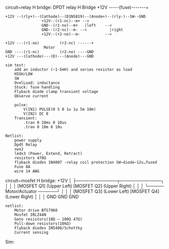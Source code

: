 circuit~relay H bridge:
    DPDT relay H Bridge
    +12V -----(fuse)-------+
    
    +12V --(rly+)--(Cathode)--(D1N5819)--(Anode+)--(rly-)--SW--GND
                    +12V--(r1-nc)--m+ -->
                    GND--(r1-no)--m+   |left    --<
                    GND--(r2-nc)--m- --<          |right
                    +12V--(r2-no)--m-           -->

    +12V ---(r1-no)         (r2-nc) ------+
                     Motor
    GND ----(r1-nc)         (r2-no) ----GND
    +12V ---(Cathode)---(D)---(Anode)---GND

    sim test:
        add an inductor (~1-5mH) and series resistor as load
        HIGH/LOW
        SW
        OvelLoad: inductance
        Stuck: fuse handling
        Flyback diode clamp transient voltage
        Observe current 

        pulse:
            V(IN1) PULSE(0 5 0 1u 1u 5m 10m)
            V(IN2) DC 0
        Transient:
            .tran 0 20ms 0 10us
            .tran 0 10m 0 10u

    Netlist:
        power supply
        Dpdt Relay
        swx2
        ledx3 (Power, Extend, Retract) 
        resistors 470Ω
        flyback diodes 1N4007 -relay coil protection SW~diode~12v…fused
        Fuse 8A
        wire 14 AWG

circuit~mosfet H bridge:
    +12V
              │
              ├─────────────┬─────────────┐
              │             │             │
          [MOSFET Q1]   (Upper Left)  [MOSFET Q2]  (Upper Right)
              │             │             │
              └───── Motor/Actuator ──────┘
              │             │             │
          [MOSFET Q3]   (Lower Left)  [MOSFET Q4]  (Lower Right)
              │             │             │
             GND           GND           GND

    netlist:
        Motor drive BTS7960
        Mosfet IRLZ44N 
        Gate resistors(10Ω – 100Ω 47Ω)
        Pull-down resistors(10kΩ)
        Flyback diodes IN5408/Schottky
        Current sensing
    


Sim:
    
